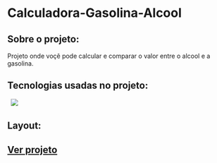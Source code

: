 # Calculadora-Gasolina-Alcool

## Sobre o projeto:

Projeto onde voçê pode calcular e comparar o valor entre o alcool e a gasolina.

## Tecnologias usadas no projeto:

<img src="https://img.shields.io/badge/HTML5-E34F26?style=for-the-badge&logo=html5&logoColor=white" alt="">
<img src="https://img.shields.io/badge/CSS3-1572B6?style=for-the-badge&logo=css3&logoColor=white" alt="">
<img src="https://img.shields.io/badge/JavaScript-F7DF1E?style=for-the-badge&logo=javascript&logoColor=black" />

## Layout:



<!--# Autor:-->

## <a href="https://andersonrs080.github.io/Calculadora-Gasolina-Alcool/" target="_blank">Ver projeto</a>
